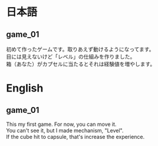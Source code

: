 # 日本語
## game_01
初めて作ったゲームです。取りあえず動けるようになってます。</br>目には見えないけど「レベル」の仕組みを作りました。</br>箱（あなた）がカプセルに当たるとそれは経験値を増やします。
# English
## game_01
This my first game. For now, you can move it.</br>You can't see it, but I made mechanism, "Level".</br>If the cube hit to capsule, that's  increase the experience.
